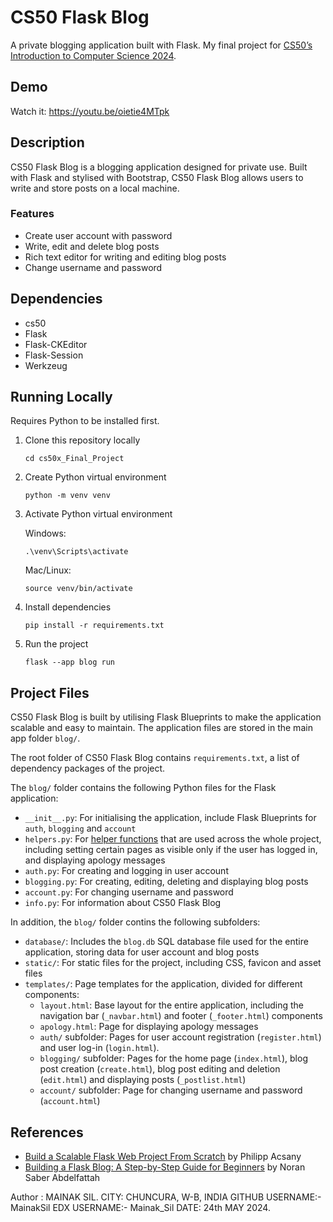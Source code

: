 # CS50 Flask Blog

A private blogging application built with Flask. My final project for [CS50’s Introduction to Computer Science 2024](https://cs50.harvard.edu/x/2024/project/).



## Demo

Watch it: https://youtu.be/oietie4MTpk


## Description

CS50 Flask Blog is a blogging application designed for private use. Built with Flask and stylised with Bootstrap, CS50 Flask Blog allows users to write and store posts on a local machine.

### Features
- Create user account with password
- Write, edit and delete blog posts
- Rich text editor for writing and editing blog posts
- Change username and password

## Dependencies
- cs50
- Flask
- Flask-CKEditor
- Flask-Session
- Werkzeug

## Running Locally

Requires Python to be installed first.

1. Clone this repository locally
    ```
    cd cs50x_Final_Project
    ```

1. Create Python virtual environment
    ```
    python -m venv venv
    ```

1. Activate Python virtual environment

    Windows:
    ```
    .\venv\Scripts\activate
    ```
    Mac/Linux:
    ```
    source venv/bin/activate
    ```

1. Install dependencies
    ```
    pip install -r requirements.txt
    ```

1. Run the project
    ```
    flask --app blog run
    ```

## Project Files

CS50 Flask Blog is built by utilising Flask Blueprints to make the application scalable and easy to maintain. The application files are stored in the main app folder `blog/`.

The root folder of CS50 Flask Blog contains `requirements.txt`, a list of dependency packages of the project.

The `blog/` folder contains the following Python files for the Flask application:
- `__init__.py`: For initialising the application, include Flask Blueprints for `auth`, `blogging` and `account`
- `helpers.py`: For [helper functions](https://www.geeksforgeeks.org/what-are-the-helper-functions/) that are used across the whole project, including setting certain pages as visible only if the user has logged in, and displaying apology messages
- `auth.py`: For creating and logging in user account
- `blogging.py`: For creating, editing, deleting and displaying blog posts
- `account.py`: For changing username and password
- `info.py`: For information about CS50 Flask Blog

In addition, the `blog/` folder contins the following subfolders:
- `database/`: Includes the `blog.db` SQL database file used for the entire application, storing data for user account and blog posts
- `static/`: For static files for the project, including CSS, favicon and asset files
- `templates/`: Page templates for the application, divided for different components:
    - `layout.html`: Base layout for the entire application, including the navigation bar (`_navbar.html`) and footer (`_footer.html`) components
    - `apology.html`: Page for displaying apology messages
    - `auth/` subfolder: Pages for user account registration (`register.html`) and user log-in (`login.html`).
    - `blogging/` subfolder: Pages for the home page (`index.html`), blog post creation (`create.html`), blog post editing and deletion (`edit.html`) and displaying posts (`_postlist.html`)
    - `account/` subfolder: Page for changing username and password (`account.html`)

## References
- [Build a Scalable Flask Web Project From Scratch](https://realpython.com/flask-project/) by Philipp Acsany
- [Building a Flask Blog: A Step-by-Step Guide for Beginners](https://medium.com/@noransaber685/building-a-flask-blog-a-step-by-step-guide-for-beginners-8bffe925cd0e) by Noran Saber Abdelfattah







Author : MAINAK SIL.
CITY: CHUNCURA, W-B, INDIA
GITHUB USERNAME:- MainakSil
EDX USERNAME:- Mainak_Sil
DATE: 24th MAY 2024.
